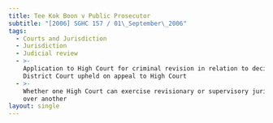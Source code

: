 ```yaml
---
title: Tee Kok Boon v Public Prosecutor
subtitle: "[2006] SGHC 157 / 01\_September\_2006"
tags:
  - Courts and Jurisdiction
  - Jurisdiction
  - Judicial review
  - >-
    Application to High Court for criminal revision in relation to decision of
    District Court upheld on appeal to High Court
  - >-
    Whether one High Court can exercise revisionary or supervisory jurisdiction
    over another
layout: single
---
```


